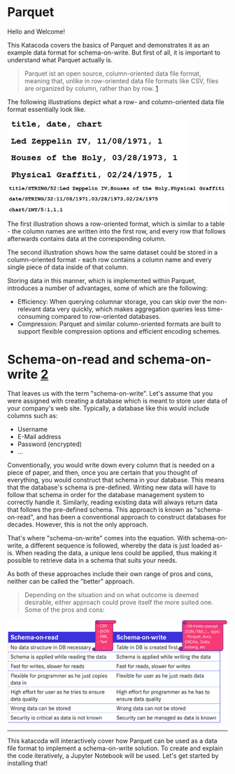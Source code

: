 # Parquet

Hello and Welcome!

This Katacoda covers the basics of Parquet and demonstrates it as an example data format for schema-on-write.
But first of all, it is important to understand what Parquet actually is.

> Parquet ist an open source, column-oriented data file format, meaning that, unlike in row-oriented data file formats like CSV, files are organized by column, rather than by row. [1](https://databricks.com/de/glossary/what-is-parquet)

The following illustrations depict what a row- and column-oriented data file format essentially look like.

![Row-oriented data file format](assets/row_oriented.png)
![Column-oriented data file format](assets/column_oriented.png)

The first illustration shows a row-oriented format, which is similar to a table - the column names are written into the first row, and every row that follows afterwards contains data at the corresponding column.

The second illustration shows how the same dataset could be stored in a column-oriented format - each row contains a column name and every single piece of data inside of that column.

Storing data in this manner, which is implemented within Parquet, introduces a number of advantages, some of which are the following:

- Efficiency: When querying columnar storage, you can skip over the non-relevant data very quickly, which makes aggregation queries less time-consuming compared to row-oriented databases.
- Compression: Parquet and similar column-oriented formats are built to support flexible compression options and efficient encoding schemes.

# Schema-on-read and schema-on-write [2](https://www.marklogic.com/blog/schema-on-read-vs-schema-on-write/)

That leaves us with the term "schema-on-write".
Let's assume that you were assigned with creating a database which is meant to store user data of your company's web site.
Typically, a database like this would include columns such as:

- Username
- E-Mail address
- Password (encrypted)
- ...

Conventionally, you would write down every column that is needed on a piece of paper, and then, once you are certain that you thought of everything, you would construct that schema in your database.
This means that the database's schema is pre-defined.
Writing new data will have to follow that schema in order for the database management system to correctly handle it.
Similarly, reading existing data will always return data that follows the pre-defined schema.
This approach is known as "schema-on-read", and has been a conventional approach to construct databases for decades.
However, this is not the only approach.

That's where "schema-on-write" comes into the equation.
With schema-on-write, a different sequence is followed, whereby the data is just loaded as-is.
When reading the data, a unique lens could be applied, thus making it possible to retrieve data in a schema that suits your needs.

As both of these approaches include their own range of pros and cons, neither can be called the "better" approach.
> Depending on the situation and on what outcome is deemed desirable, either approach could prove itself the more suited one.
Some of the pros and cons:

![Pros and cons of schema-on-read](assets/schema_on_read_pros_cons.png)

---

This katacoda will interactively cover how Parquet can be used as a data file format to implement a schema-on-write solution.
To create and explain the code iteratively, a Jupyter Notebook will be used.
Let's get started by installing that!



